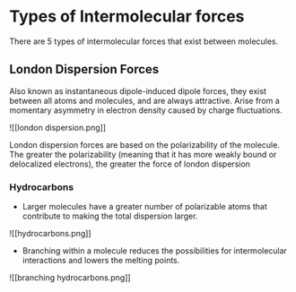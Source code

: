 # Types of Intermolecular forces

There are 5 types of intermolecular forces that exist between molecules.

## London Dispersion Forces
Also known as instantaneous dipole-induced dipole forces, they exist between all atoms and molecules, and are always attractive. Arise from a momentary asymmetry in electron density caused by charge fluctuations.

![[london dispersion.png]]

London dispersion forces are based on the polarizability of the molecule. The greater the polarizability (meaning that it has more weakly bound or delocalized electrons), the greater the force of london dispersion

### Hydrocarbons
- Larger molecules have a greater number of polarizable atoms that contribute to making the total dispersion larger.

![[hydrocarbons.png]]

- Branching within a molecule reduces the possibilities for intermolecular interactions and lowers the melting points.

![[branching hydrocarbons.png]]

